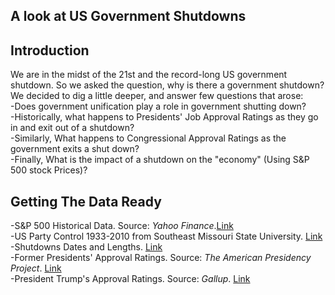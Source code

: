 ## A look at US Government Shutdowns
## Introduction
We are in the midst of the 21st and the record-long US government shutdown. So we asked the question, why is there a government shutdown? We decided to dig a little deeper, and answer few questions that arose: <br>
-Does government unification play a role in government shutting down? <br>
-Historically, what happens to Presidents' Job Approval Ratings as they go in and exit out of a shutdown?<br>
-Similarly, What happens to Congressional Approval Ratings as the government exits a shut down?<br>
-Finally, What is the impact of a shutdown on the "economy" (Using S&P 500 stock Prices)?

## Getting The Data Ready

-S&P 500 Historical Data. Source: *Yahoo Finance*.[Link](https://finance.yahoo.com/quote/%5EGSPC/history?p=%5EGSPC) <br>
-US Party Control 1933-2010 from Southeast Missouri State University. [Link](http://cstl-cla.semo.edu/rdrenka/ui320-75/presandcongress.asp) <br>
-Shutdowns Dates and Lengths. [Link](https://www.vox.com/policy-and-politics/2018/1/19/16905584/government-shutdown-history-clinton-obama-explained) <br>
-Former Presidents' Approval Ratings. Source: *The American Presidency Project*. [Link](https://www.presidency.ucsb.edu/statistics/data/presidential-job-approval) <br>
-President Trump's Approval Ratings. Source: *Gallup*. [Link](https://news.gallup.com/poll/203198/presidential-approval-ratings-donald-trump.aspx) <br>
